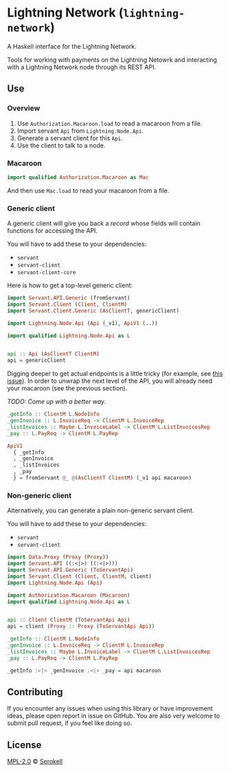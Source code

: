 # Lightning Network (`lightning-network`)

A Haskell interface for the Lightning Network.

Tools for working with payments on the Lightning Netowrk and interacting
with a Lightning Network node through its REST API.


## Use

### Overview

1. Use `Authorization.Macaroon.load` to read a macaroon from a file.
2. Import servant `Api` from `Lightning.Node.Api`.
3. Generate a servant client for this `Api`.
4. Use the client to talk to a node.

### Macaroon

```haskell
import qualified Authorization.Macaroon as Mac
```

And then use `Mac.load` to read your macaroon from a file.

### Generic client

A generic client will give you back a _record_ whose fields will contain
functions for accessing the API.

You will have to add these to your dependencies:

  - `servant`
  - `servant-client`
  - `servant-client-core`

Here is how to get a top-level generic client:

```haskell
import Servant.API.Generic (fromServant)
import Servant.Client (Client, ClientM)
import Servant.Client.Generic (AsClientT, genericClient)

import Lightning.Node.Api (Api (_v1), ApiV1 (..))

import qualified Lightning.Node.Api as L


api :: Api (AsClientT ClientM)
api = genericClient
```

Digging deeper to get actual endpoints is a little tricky (for example,
see [this issue](https://github.com/haskell-servant/servant/issues/1015)).
In order to unwrap the next level of the API, you will already need your
macaroon (see the previous section).

_TODO: Come up with a better way._

```haskell
_getInfo :: ClientM L.NodeInfo
_genInvoice :: L.InvoiceReq -> ClientM L.InvoiceRep
_listInvoices :: Maybe L.InvoiceLabel -> ClientM L.ListInvoicesRep
_pay :: L.PayReq -> ClientM L.PayRep

ApiV1
  { _getInfo
  , _genInvoice
  , _listInvoices
  , _pay
  } = fromServant @_ @(AsClientT ClientM) (_v1 api macaroon)
```

### Non-generic client

Alternatively, you can generate a plain non-generic servant client.

You will have to add these to your dependencies:

  - `servant`
  - `servant-client`

```haskell
import Data.Proxy (Proxy (Proxy))
import Servant.API ((:<|>) ((:<|>)))
import Servant.API.Generic (ToServantApi)
import Servant.Client (Client, ClientM, client)
import Lightning.Node.Api (Api)

import Authorization.Macaroon (Macaroon)
import qualified Lightning.Node.Api as L


api :: Client ClientM (ToServantApi Api)
api = client (Proxy :: Proxy (ToServantApi Api))

_getInfo :: ClientM L.NodeInfo
_genInvoice :: L.InvoiceReq -> ClientM L.InvoiceRep
_listInvoices :: Maybe L.InvoiceLabel -> ClientM L.ListInvoicesRep
_pay :: L.PayReq -> ClientM L.PayRep

_getInfo :<|> _genInvoice :<|> _pay = api macaroon
```


## Contributing

If you encounter any issues when using this library or have improvement ideas,
please open report in issue on GitHub. You are also very welcome to submit
pull request, if you feel like doing so.


## License

[MPL-2.0] © [Serokell]

[MPL-2.0]: https://spdx.org/licenses/MPL-2.0.html
[Serokell]: https://serokell.io/
